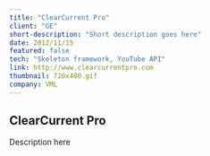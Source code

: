 ```yaml
---
title: "ClearCurrent Pro"
client: "GE"
short-description: "Short description goes here"
date: 2012/11/15
featured: false
tech: "Skeleton framework, YouTube API"
link: http://www.clearcurrentpro.com
thumbnail: 720x400.gif
company: VML
---
```


## ClearCurrent Pro

Description here

